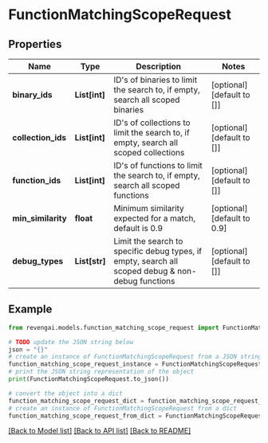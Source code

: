 # FunctionMatchingScopeRequest


## Properties

Name | Type | Description | Notes
------------ | ------------- | ------------- | -------------
**binary_ids** | **List[int]** | ID&#39;s of binaries to limit the search to, if empty, search all scoped binaries | [optional] [default to []]
**collection_ids** | **List[int]** | ID&#39;s of collections to limit the search to, if empty, search all scoped collections | [optional] [default to []]
**function_ids** | **List[int]** | ID&#39;s of functions to limit the search to, if empty, search all scoped functions | [optional] [default to []]
**min_similarity** | **float** | Minimum similarity expected for a match, default is 0.9 | [optional] [default to 0.9]
**debug_types** | **List[str]** | Limit the search to specific debug types, if empty, search all scoped debug &amp; non-debug functions | [optional] [default to []]

## Example

```python
from revengai.models.function_matching_scope_request import FunctionMatchingScopeRequest

# TODO update the JSON string below
json = "{}"
# create an instance of FunctionMatchingScopeRequest from a JSON string
function_matching_scope_request_instance = FunctionMatchingScopeRequest.from_json(json)
# print the JSON string representation of the object
print(FunctionMatchingScopeRequest.to_json())

# convert the object into a dict
function_matching_scope_request_dict = function_matching_scope_request_instance.to_dict()
# create an instance of FunctionMatchingScopeRequest from a dict
function_matching_scope_request_from_dict = FunctionMatchingScopeRequest.from_dict(function_matching_scope_request_dict)
```
[[Back to Model list]](../README.md#documentation-for-models) [[Back to API list]](../README.md#documentation-for-api-endpoints) [[Back to README]](../README.md)


